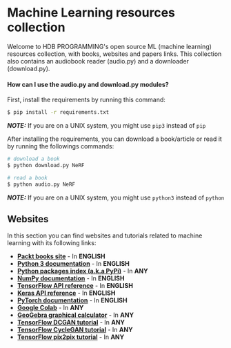 # Machine Learning resources collection
Welcome to HDB PROGRAMMING's open source ML (machine learning) resources collection, with books, websites and papers links. This collection also contains an audiobook reader (audio.py) and a downloader (download.py).

#### How can I use the audio.py and download.py modules?
First, install the requirements by running this command:
```bash
$ pip install -r requirements.txt
```
***NOTE:*** If you are on a UNIX system, you might use `pip3` instead of `pip`

After installing the requirements, you can download a book/article or read it by running the followings commands:
```bash
# download a book
$ python download.py NeRF

# read a book
$ python audio.py NeRF
```
***NOTE:*** If you are on a UNIX system, you might use `python3` instead of `python`


## Websites
In this section you can find websites and tutorials related to machine learning with its following links:
- [**Packt books site**](https://www.packtpub.com/) - In **ENGLISH**
- [**Python 3 documentation**](https://docs.python.org/3/) - In **ENGLISH**
- [**Python packages index (a.k.a PyPi)**](https://pypi.org/) - In **ANY**
- [**NumPy documentation**](https://numpy.org/doc/stable/) - In **ENGLISH**
- [**TensorFlow API reference**](https://www.tensorflow.org/api_docs/python/tf) - In **ENGLISH**
- [**Keras API reference**](https://keras.io/api/) - In **ENGLISH**
- [**PyTorch documentation**](https://pytorch.org/docs/stable/index.html) - In **ENGLISH** 
- [**Google Colab**](https://colab.research.google.com) - In **ANY**
- [**GeoGebra graphical calculator**](https://www.geogebra.org/graphing) - In **ANY**
- [**TensorFlow DCGAN tutorial**](https://www.tensorflow.org/tutorials/generative/dcgan) - In **ANY**
- [**TensorFlow CycleGAN tutorial**](https://www.tensorflow.org/tutorials/generative/cyclegan) - In **ANY**
- [**TensorFlow pix2pix tutorial**](https://www.tensorflow.org/tutorials/generative/pix2pix) - In **ANY**